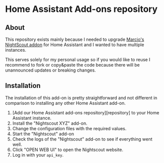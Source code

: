 # Home Assistant Add-ons repository

## About

This repository exists mainly because I needed to upgrade [Marcio's NightScout addon](https://github.com/marciogranzotto/addon-nightscout) for Home Assistant and I wanted to have multiple instances.

This serves solely for my personal usage so if you would like to reuse I recommend to fork or copy&paste the code because there will be unannounced updates or breaking changes.

## Installation
The installation of this add-on is pretty straightforward and not different in comparison to installing any other Home Assistant add-on.

1.  [Add our Home Assistant add-ons repository][repository] to your Home Assistant instance.
2.  Install the "Nightscout XYZ" add-on.
3.  Change the configuration files with the required values.
4.  Start the "Nightscout" add-on
5.  Check the logs of the "Nightscout" add-on to see if everything went well.
6.  Click "OPEN WEB UI" to open the Nightscout website.
7.  Log in with your `api_key`.
